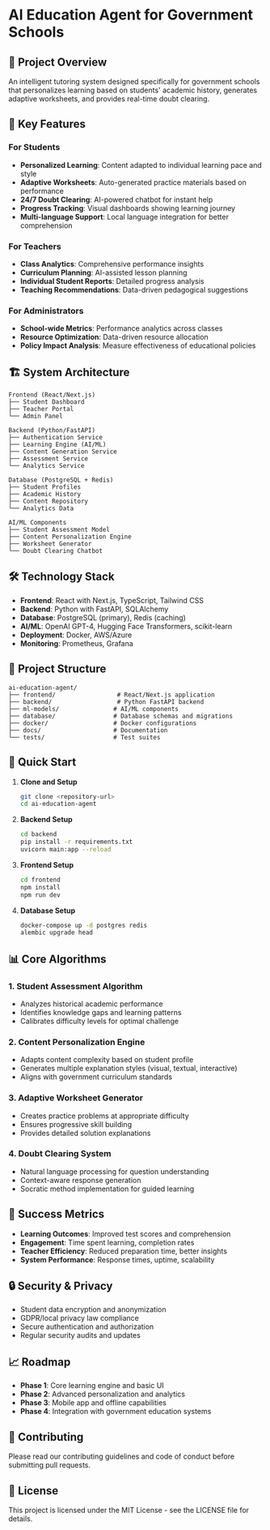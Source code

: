 # AI Education Agent for Government Schools

## 🎯 Project Overview

An intelligent tutoring system designed specifically for government schools that personalizes learning based on students' academic history, generates adaptive worksheets, and provides real-time doubt clearing.

## 🚀 Key Features

### For Students
- **Personalized Learning**: Content adapted to individual learning pace and style
- **Adaptive Worksheets**: Auto-generated practice materials based on performance
- **24/7 Doubt Clearing**: AI-powered chatbot for instant help
- **Progress Tracking**: Visual dashboards showing learning journey
- **Multi-language Support**: Local language integration for better comprehension

### For Teachers
- **Class Analytics**: Comprehensive performance insights
- **Curriculum Planning**: AI-assisted lesson planning
- **Individual Student Reports**: Detailed progress analysis
- **Teaching Recommendations**: Data-driven pedagogical suggestions

### For Administrators
- **School-wide Metrics**: Performance analytics across classes
- **Resource Optimization**: Data-driven resource allocation
- **Policy Impact Analysis**: Measure effectiveness of educational policies

## 🏗️ System Architecture

```
Frontend (React/Next.js)
├── Student Dashboard
├── Teacher Portal
└── Admin Panel

Backend (Python/FastAPI)
├── Authentication Service
├── Learning Engine (AI/ML)
├── Content Generation Service
├── Assessment Service
└── Analytics Service

Database (PostgreSQL + Redis)
├── Student Profiles
├── Academic History
├── Content Repository
└── Analytics Data

AI/ML Components
├── Student Assessment Model
├── Content Personalization Engine
├── Worksheet Generator
└── Doubt Clearing Chatbot
```

## 🛠️ Technology Stack

- **Frontend**: React with Next.js, TypeScript, Tailwind CSS
- **Backend**: Python with FastAPI, SQLAlchemy
- **Database**: PostgreSQL (primary), Redis (caching)
- **AI/ML**: OpenAI GPT-4, Hugging Face Transformers, scikit-learn
- **Deployment**: Docker, AWS/Azure
- **Monitoring**: Prometheus, Grafana

## 📁 Project Structure

```
ai-education-agent/
├── frontend/                 # React/Next.js application
├── backend/                  # Python FastAPI backend
├── ml-models/               # AI/ML components
├── database/                # Database schemas and migrations
├── docker/                  # Docker configurations
├── docs/                    # Documentation
└── tests/                   # Test suites
```

## 🚀 Quick Start

1. **Clone and Setup**
   ```bash
   git clone <repository-url>
   cd ai-education-agent
   ```

2. **Backend Setup**
   ```bash
   cd backend
   pip install -r requirements.txt
   uvicorn main:app --reload
   ```

3. **Frontend Setup**
   ```bash
   cd frontend
   npm install
   npm run dev
   ```

4. **Database Setup**
   ```bash
   docker-compose up -d postgres redis
   alembic upgrade head
   ```

## 📊 Core Algorithms

### 1. Student Assessment Algorithm
- Analyzes historical academic performance
- Identifies knowledge gaps and learning patterns
- Calibrates difficulty levels for optimal challenge

### 2. Content Personalization Engine
- Adapts content complexity based on student profile
- Generates multiple explanation styles (visual, textual, interactive)
- Aligns with government curriculum standards

### 3. Adaptive Worksheet Generator
- Creates practice problems at appropriate difficulty
- Ensures progressive skill building
- Provides detailed solution explanations

### 4. Doubt Clearing System
- Natural language processing for question understanding
- Context-aware response generation
- Socratic method implementation for guided learning

## 🎯 Success Metrics

- **Learning Outcomes**: Improved test scores and comprehension
- **Engagement**: Time spent learning, completion rates
- **Teacher Efficiency**: Reduced preparation time, better insights
- **System Performance**: Response times, uptime, scalability

## 🔒 Security & Privacy

- Student data encryption and anonymization
- GDPR/local privacy law compliance
- Secure authentication and authorization
- Regular security audits and updates

## 📈 Roadmap

- **Phase 1**: Core learning engine and basic UI
- **Phase 2**: Advanced personalization and analytics
- **Phase 3**: Mobile app and offline capabilities
- **Phase 4**: Integration with government education systems

## 🤝 Contributing

Please read our contributing guidelines and code of conduct before submitting pull requests.

## 📄 License

This project is licensed under the MIT License - see the LICENSE file for details.